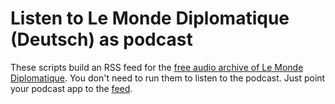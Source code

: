 # Listen to Le Monde Diplomatique (Deutsch) as podcast

These scripts build an RSS feed for the [free audio archive of Le Monde Diplomatique](https://monde-diplomatique.de/archiv-audio).
You don't need to run them to listen to the podcast. Just point your podcast app to the [feed](https://ignamv.github.io/lemonde_podcast_deutsch/feed.xml).
